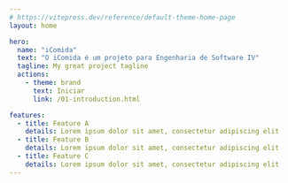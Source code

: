 ```yaml
---
# https://vitepress.dev/reference/default-theme-home-page
layout: home

hero:
  name: "iComida"
  text: "O iComida é um projeto para Engenharia de Software IV"
  tagline: My great project tagline
  actions:
    - theme: brand
      text: Iniciar
      link: /01-introduction.html

features:
  - title: Feature A
    details: Lorem ipsum dolor sit amet, consectetur adipiscing elit
  - title: Feature B
    details: Lorem ipsum dolor sit amet, consectetur adipiscing elit
  - title: Feature C
    details: Lorem ipsum dolor sit amet, consectetur adipiscing elit
---
```

